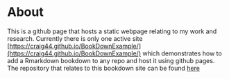 # About
This is a github page that hosts a static webpage relating to my work and research. Currently there is only one active site [https://craig44.github.io/BookDownExample/](https://craig44.github.io/BookDownExample/) which demonstrates how to add a Rmarkdown bookdown to any repo and host it using github pages. The repository that relates to this bookdown site can be found [here](https://github.com/Craig44/BookDownExample)
